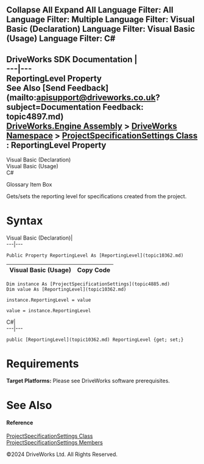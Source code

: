        

 Collapse All Expand All  Language Filter: All  Language Filter: Multiple  Language Filter: Visual Basic (Declaration) Language Filter: Visual Basic (Usage) Language Filter: C#  
---  
DriveWorks SDK Documentation  |   
---|---  
ReportingLevel Property   
See Also [Send Feedback](mailto:apisupport@driveworks.co.uk?subject=Documentation Feedback: topic4897.md)  
[DriveWorks.Engine Assembly](topic2156.md) > [DriveWorks Namespace](topic2159.md) > [ProjectSpecificationSettings Class](topic4885.md) : ReportingLevel Property  
---  
  
Visual Basic (Declaration)    
Visual Basic (Usage)    
C# 

Glossary Item Box

Gets/sets the reporting level for specifications created from the project. 

# Syntax

Visual Basic (Declaration)|   
---|---  
      
    
    Public Property ReportingLevel As [ReportingLevel](topic10362.md)  
  
Visual Basic (Usage)| Copy Code  
---|---  
      
    
    Dim instance As [ProjectSpecificationSettings](topic4885.md)
    Dim value As [ReportingLevel](topic10362.md)
     
    instance.ReportingLevel = value
     
    value = instance.ReportingLevel  
  
C#|   
---|---  
      
    
    public [ReportingLevel](topic10362.md) ReportingLevel {get; set;}  
  
# Requirements

**Target Platforms:** Please see DriveWorks software prerequisites.

# See Also

#### Reference

[ProjectSpecificationSettings Class](topic4885.md)   
[ProjectSpecificationSettings Members](topic4886.md)

©2024 DriveWorks Ltd. All Rights Reserved.
